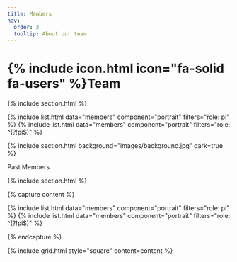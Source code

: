 ```yaml
---
title: Members
nav:
  order: 3
  tooltip: About our team
---
```


# {% include icon.html icon="fa-solid fa-users" %}Team

{% include section.html %}

{% include list.html data="members" component="portrait" filters="role: pi" %}
{% include list.html data="members" component="portrait" filters="role: ^(?!pi$)" %}

{% include section.html background="images/background.jpg" dark=true %}

Past Members

{% include section.html %}

{% capture content %}

{% include list.html data="members" component="portrait" filters="role: pi" %}
{% include list.html data="members" component="portrait" filters="role: ^(?!pi$)" %}

{% endcapture %}

{% include grid.html style="square" content=content %}
